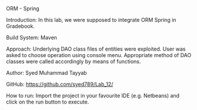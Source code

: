 ORM - Spring

Introduction: In this lab, we were supposed to integrate ORM Spring in Gradebook.

Build System: Maven

Approach: Underlying DAO class files of entities were exploited. User was asked to choose operation using console menu. Appropriate method of DAO classes were called accordingly by means of functions.

Author: Syed Muhammad Tayyab

GitHub: https://github.com/syed789/Lab_12/

How to run: Import the project in your favourite IDE (e.g. Netbeans) and click on the run button to execute.